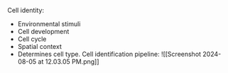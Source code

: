 Cell identity:
- Environmental stimuli
- Cell development
- Cell cycle
- Spatial context
- Determines cell type. 
Cell identification pipeline:
![[Screenshot 2024-08-05 at 12.03.05 PM.png]]